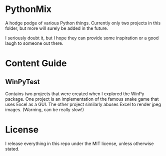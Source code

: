 # PythonMix

A hodge podge of various Python things. Currently only two projects in this folder, but more will surely be added in the future.

I seriously doubt it, but I hope they can provide some inspiration or a good laugh to someone out there.

# Content Guide

## WinPyTest
Contains two projects that were created when I explored the WinPy package. One project is an implementation of the famous snake game that uses Excel as a GUI. The other project similarly abuses Excel to render jpeg images. (Warning, can be really slow!)

# License

I release everything in this repo under the MIT license, unless otherwise stated.
